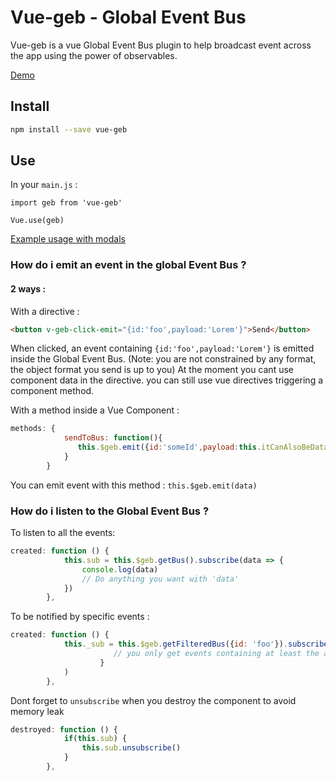 # Vue-geb - Global Event Bus

Vue-geb is a vue Global Event Bus plugin to help broadcast event across the app using the power of observables.

[Demo](https://vouill.github.io/vue-geb/)

## Install

```bash
npm install --save vue-geb
```
## Use

In your `main.js` : 
```
import geb from 'vue-geb'

Vue.use(geb)
```

 [Example usage with modals](https://vouill.github.io/vouillKit/#modals)
### How do i emit an event in the global Event Bus ?
#### 2 ways :
With a  directive :

```html
<button v-geb-click-emit="{id:'foo',payload:'Lorem'}">Send</button>
```
When clicked, an event containing `{id:'foo',payload:'Lorem'}` is emitted inside the Global Event Bus. (Note: you are not constrained by any format, the object format you send is up to you)
At the moment you cant use component data in the directive. you can still use vue directives triggering a component method.

With a method inside a Vue Component : 

```javascript
methods: {
            sendToBus: function(){
               this.$geb.emit({id:'someId',payload:this.itCanAlsoBeData})
            }
        }
```

You can emit event with this method : `this.$geb.emit(data)`

### How do i listen to the Global Event Bus ?

To listen to all the events:

```javascript
created: function () {
            this.sub = this.$geb.getBus().subscribe(data => {
                console.log(data)
                // Do anything you want with 'data'
            })
        },
```

To be notified by specific events : 

```javascript
created: function () {
            this._sub = this.$geb.getFilteredBus({id: 'foo'}).subscribe(data => {
                       // you only get events containing at least the attribute id equal to 'foo'
                    }
            )
        },
```


Dont forget to `unsubscribe` when you destroy the component to avoid memory leak

```javascript
destroyed: function () {
            if(this.sub) {
                this.sub.unsubscribe()
            }
        },
```

